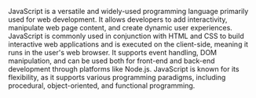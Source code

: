 JavaScript is a versatile and widely-used programming language primarily used for web development. It allows developers to add interactivity, manipulate web page content, and create dynamic user experiences. JavaScript is commonly used in conjunction with HTML and CSS to build interactive web applications and is executed on the client-side, meaning it runs in the user's web browser. It supports event handling, DOM manipulation, and can be used both for front-end and back-end development through platforms like Node.js. JavaScript is known for its flexibility, as it supports various programming paradigms, including procedural, object-oriented, and functional programming.
